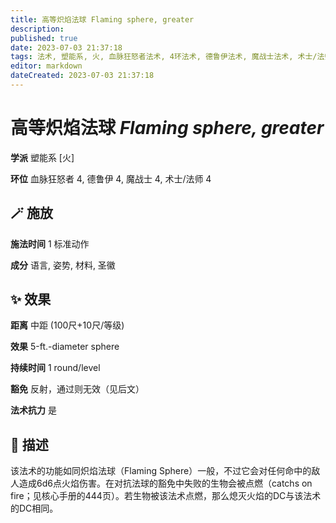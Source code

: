 ```yaml
---
title: 高等炽焰法球 Flaming sphere, greater
description: 
published: true
date: 2023-07-03 21:37:18
tags: 法术, 塑能系, 火, 血脉狂怒者法术, 4环法术, 德鲁伊法术, 魔战士法术, 术士/法师法术
editor: markdown
dateCreated: 2023-07-03 21:37:18
---
```


# **高等炽焰法球** *Flaming sphere, greater*

**学派** 塑能系 \[火\] 

**环位** 血脉狂怒者 4, 德鲁伊 4, 魔战士 4, 术士/法师 4

## 🪄 施放

**施法时间** 1 标准动作

**成分** 语言, 姿势, 材料, 圣徽

## ✨ 效果  

**距离** 中距 (100尺+10尺/等级) 

**效果** 5-ft.-diameter sphere 

**持续时间** 1 round/level 

**豁免** 反射，通过则无效（见后文）

**法术抗力** 是

## 📖 描述

该法术的功能如同炽焰法球（Flaming Sphere）一般，不过它会对任何命中的敌人造成6d6点火焰伤害。在对抗法球的豁免中失败的生物会被点燃（catchs on fire；见核心手册的444页）。若生物被该法术点燃，那么熄灭火焰的DC与该法术的DC相同。
    